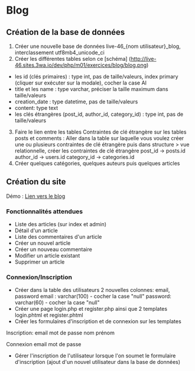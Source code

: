 # Blog

## Création de la base de données

1. Créer une nouvelle base de données live-46_{nom utilisateur}_blog, interclassement utf8mb4_unicode_ci
2. Créer les différentes tables selon ce [schéma] (http://live-46.sites.3wa.io/dev/php/m01/exercices/blog/blog.png)
 * les id (clés primaires) : type int, pas de taille/valeurs, index primary (cliquer sur exécuter sur la modale), cocher la case AI
 * title et les name : type varchar, préciser la taille maximum dans taille/valeurs
 * creation_date : type datetime, pas de taille/valeurs
 * content: type text
 * les clés étrangères (post_id, author_id, category_id) : type int, pas de taille/valeurs
3. Faire le lien entre les tables
Contraintes de clé étrangère sur les tables posts et comments :
Aller dans la table sur laquelle vous voulez créer une ou plusieurs contraintes de clé étrangère 
puis dans structure > vue relationnelle, créer les contraintes de clé étrangère
post_id -> posts.id
author_id -> users.id
category_id -> categories.id
4. Créer quelques catégories, quelques auteurs puis quelques articles

## Création du site

Démo : [Lien vers le blog](https://florianmor.sites.3wa.io/DEV/php/m01/exercices/blog_flo/index.php)

### Fonctionnalités attendues

* Liste des articles (sur index et admin)
* Détail d'un article
* Liste des commentaires d'un article
* Créer un nouvel article
* Créer un nouveau commentaire
* Modifier un article existant
* Supprimer un article

### Connexion/Inscription

* Créer dans la table des utilisateurs 2 nouvelles colonnes: email, password
email : varchar(100) - cocher la case "null"
password: varchar(60) - cocher la case "null"
* Créer une page login.php et register.php ainsi que 2 templates login.phtml et register.phtml
* Créer les formulaires d'inscription et de connexion sur les templates

Inscription:
email
mot de passe
nom
prénom

Connexion
email
mot de passe
* Gérer l'inscription de l'utilisateur lorsque l'on soumet le formulaire d'inscription 
(ajout d'un nouvel utilisateur dans la base de données)
